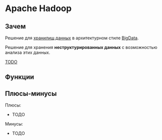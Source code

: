 # Apache Hadoop

## Зачем

Решение для [хранилищ данных](../../arch/system.class/store.md) в архитектурном стиле [BigData](../../arch/style/bigdata.md).

Решение для хранения __неструктурированных данных__ с возможностью анализа этих данных.

[TODO](https://practicum.yandex.ru/blog/gde-i-zachem-ispolzuetsya-hadoop/)

## Функции

## Плюсы-минусы

Плюсы:

- ТОДО

Минусы:

- ТОДО
